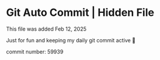 # Git Auto Commit | Hidden File

This file was added Feb 12, 2025

Just for fun and keeping my daily git commit active 🤪

commit number: 59939
